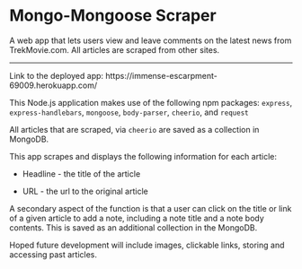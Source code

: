 # Mongo-Mongoose Scraper
A web app that lets users view and leave comments on the latest news from TrekMovie.com. All articles are scraped from other sites.
<hr>
Link to the deployed app: https://immense-escarpment-69009.herokuapp.com/

This Node.js application makes use of the following npm packages: `express`, `express-handlebars`, `mongoose`, `body-parser`, `cheerio`, and `request`

All articles that are scraped, via `cheerio` are saved as a collection in MongoDB.

This app scrapes and displays the following information for each article:

 * Headline - the title of the article

 * URL - the url to the original article

A secondary aspect of the function is that a user can click on the title or link of a given article to add a note, including a note title and a note body contents.  This is saved as an additional collection in the MongoDB.

Hoped future development will include images, clickable links, storing and accessing past articles.

 
 
